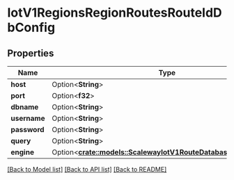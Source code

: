 # IotV1RegionsRegionRoutesRouteIdDbConfig

## Properties

Name | Type | Description | Notes
------------ | ------------- | ------------- | -------------
**host** | Option<**String**> |  | [optional]
**port** | Option<**f32**> |  | [optional]
**dbname** | Option<**String**> |  | [optional]
**username** | Option<**String**> |  | [optional]
**password** | Option<**String**> |  | [optional]
**query** | Option<**String**> |  | [optional]
**engine** | Option<[**crate::models::ScalewayIotV1RouteDatabaseConfigEngine**](scaleway.iot.v1.Route.DatabaseConfig.Engine.md)> |  | [optional]

[[Back to Model list]](../README.md#documentation-for-models) [[Back to API list]](../README.md#documentation-for-api-endpoints) [[Back to README]](../README.md)


